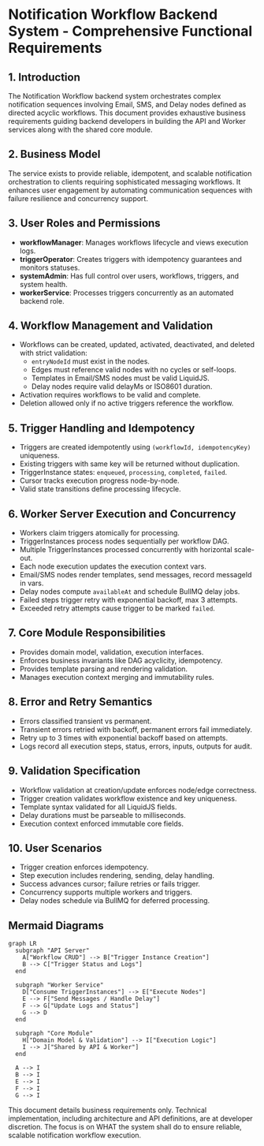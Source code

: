 # Notification Workflow Backend System - Comprehensive Functional Requirements

## 1. Introduction
The Notification Workflow backend system orchestrates complex notification sequences involving Email, SMS, and Delay nodes defined as directed acyclic workflows. This document provides exhaustive business requirements guiding backend developers in building the API and Worker services along with the shared core module.

## 2. Business Model
The service exists to provide reliable, idempotent, and scalable notification orchestration to clients requiring sophisticated messaging workflows. It enhances user engagement by automating communication sequences with failure resilience and concurrency support.

## 3. User Roles and Permissions
- **workflowManager**: Manages workflows lifecycle and views execution logs.
- **triggerOperator**: Creates triggers with idempotency guarantees and monitors statuses.
- **systemAdmin**: Has full control over users, workflows, triggers, and system health.
- **workerService**: Processes triggers concurrently as an automated backend role.

## 4. Workflow Management and Validation
- Workflows can be created, updated, activated, deactivated, and deleted with strict validation:
  - `entryNodeId` must exist in the nodes.
  - Edges must reference valid nodes with no cycles or self-loops.
  - Templates in Email/SMS nodes must be valid LiquidJS.
  - Delay nodes require valid delayMs or ISO8601 duration.
- Activation requires workflows to be valid and complete.
- Deletion allowed only if no active triggers reference the workflow.

## 5. Trigger Handling and Idempotency
- Triggers are created idempotently using `(workflowId, idempotencyKey)` uniqueness.
- Existing triggers with same key will be returned without duplication.
- TriggerInstance states: `enqueued`, `processing`, `completed`, `failed`.
- Cursor tracks execution progress node-by-node.
- Valid state transitions define processing lifecycle.

## 6. Worker Server Execution and Concurrency
- Workers claim triggers atomically for processing.
- TriggerInstances process nodes sequentially per workflow DAG.
- Multiple TriggerInstances processed concurrently with horizontal scale-out.
- Each node execution updates the execution context vars.
- Email/SMS nodes render templates, send messages, record messageId in vars.
- Delay nodes compute `availableAt` and schedule BullMQ delay jobs.
- Failed steps trigger retry with exponential backoff, max 3 attempts.
- Exceeded retry attempts cause trigger to be marked `failed`.

## 7. Core Module Responsibilities
- Provides domain model, validation, execution interfaces.
- Enforces business invariants like DAG acyclicity, idempotency.
- Provides template parsing and rendering validation.
- Manages execution context merging and immutability rules.

## 8. Error and Retry Semantics
- Errors classified transient vs permanent.
- Transient errors retried with backoff, permanent errors fail immediately.
- Retry up to 3 times with exponential backoff based on attempts.
- Logs record all execution steps, status, errors, inputs, outputs for audit.

## 9. Validation Specification
- Workflow validation at creation/update enforces node/edge correctness.
- Trigger creation validates workflow existence and key uniqueness.
- Template syntax validated for all LiquidJS fields.
- Delay durations must be parseable to milliseconds.
- Execution context enforced immutable core fields.

## 10. User Scenarios
- Trigger creation enforces idempotency.
- Step execution includes rendering, sending, delay handling.
- Success advances cursor; failure retries or fails trigger.
- Concurrency supports multiple workers and triggers.
- Delay nodes schedule via BullMQ for deferred processing.

## Mermaid Diagrams

```mermaid
graph LR
  subgraph "API Server"
    A["Workflow CRUD"] --> B["Trigger Instance Creation"]
    B --> C["Trigger Status and Logs"]
  end

  subgraph "Worker Service"
    D["Consume TriggerInstances"] --> E["Execute Nodes"]
    E --> F["Send Messages / Handle Delay"]
    F --> G["Update Logs and Status"]
    G --> D
  end

  subgraph "Core Module"
    H["Domain Model & Validation"] --> I["Execution Logic"]
    I --> J["Shared by API & Worker"]
  end

  A --> I
  B --> I
  E --> I
  F --> I
  G --> I
```

This document details business requirements only. Technical implementation, including architecture and API definitions, are at developer discretion. The focus is on WHAT the system shall do to ensure reliable, scalable notification workflow execution.